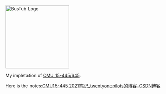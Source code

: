 <img src="logo/bustub.svg" alt="BusTub Logo" height="200">

My impletation of [CMU 15-445/645](https://15445.courses.cs.cmu.edu/fall2021/).

Here is the notes:[CMU15-445 2021笔记_twentyonepilots的博客-CSDN博客](https://blog.csdn.net/twentyonepilots/article/details/120868216?spm=1001.2014.3001.5501)
